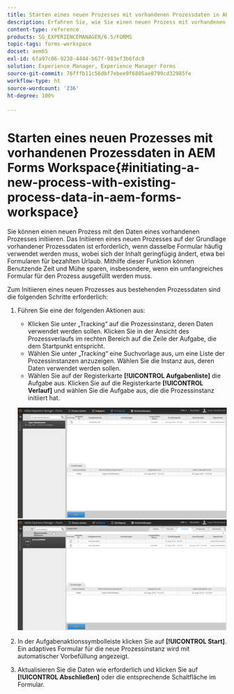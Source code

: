 ```yaml
---
title: Starten eines neuen Prozesses mit vorhandenen Prozessdaten in AEM Forms Workspace
description: Erfahren Sie, wie Sie einen neuen Prozess mit vorhandenen Prozessdaten in AEM Forms Workspace starten können.
content-type: reference
products: SG_EXPERIENCEMANAGER/6.5/FORMS
topic-tags: forms-workspace
docset: aem65
exl-id: 6fa97c06-9238-4444-b67f-983ef3b6fdc8
solution: Experience Manager, Experience Manager Forms
source-git-commit: 76fffb11c56dbf7ebee9f6805ae0799cd32985fe
workflow-type: ht
source-wordcount: '236'
ht-degree: 100%

---
```


# Starten eines neuen Prozesses mit vorhandenen Prozessdaten in AEM Forms Workspace{#initiating-a-new-process-with-existing-process-data-in-aem-forms-workspace}

Sie können einen neuen Prozess mit den Daten eines vorhandenen Prozesses initiieren. Das Initiieren eines neuen Prozesses auf der Grundlage vorhandener Prozessdaten ist erforderlich, wenn dasselbe Formular häufig verwendet werden muss, wobei sich der Inhalt geringfügig ändert, etwa bei Formularen für bezahlten Urlaub. Mithilfe dieser Funktion können Benutzende Zeit und Mühe sparen, insbesondere, wenn ein umfangreiches Formular für den Prozess ausgefüllt werden muss.

Zum Initiieren eines neuen Prozesses aus bestehenden Prozessdaten sind die folgenden Schritte erforderlich:

1. Führen Sie eine der folgenden Aktionen aus:

   * Klicken Sie unter „Tracking“ auf die Prozessinstanz, deren Daten verwendet werden sollen. Klicken Sie in der Ansicht des Prozessverlaufs im rechten Bereich auf die Zeile der Aufgabe, die dem Startpunkt entspricht.
   * Wählen Sie unter „Tracking“ eine Suchvorlage aus, um eine Liste der Prozessinstanzen anzuzeigen. Wählen Sie die Instanz aus, deren Daten verwendet werden sollen.
   * Wählen Sie auf der Registerkarte **[!UICONTROL Aufgabenliste]** die Aufgabe aus. Klicken Sie auf die Registerkarte **[!UICONTROL Verlauf]** und wählen Sie die Aufgabe aus, die die Prozessinstanz initiiert hat.

   ![Aufgabe auswählen](assets/start3_new.png) ![Aufgabe auswählen](assets/start1_new.png)

1. In der Aufgabenaktionssymbolleiste klicken Sie auf **[!UICONTROL Start]**. Ein adaptives Formular für die neue Prozessinstanz wird mit automatischer Vorbefüllung angezeigt.

1. Aktualisieren Sie die Daten wie erforderlich und klicken Sie auf **[!UICONTROL Abschließen]** oder die entsprechende Schaltfläche im Formular.

